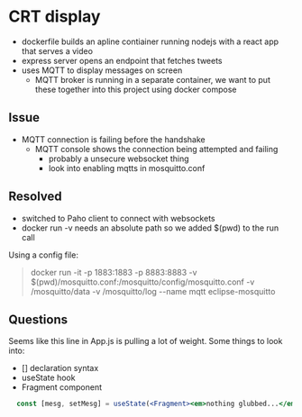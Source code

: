 # CRT display
* dockerfile builds an apline contiainer running nodejs with a react app that serves a video
* express server opens an endpoint that fetches tweets
* uses MQTT to display messages on screen
    * MQTT broker is running in a separate container, we want to put these together into this project using docker compose 

## Issue
* MQTT connection is failing before the handshake
    * MQTT console shows the connection being attempted and failing
        * probably a unsecure websocket thing
        * look into enabling mqtts in mosquitto.conf
## Resolved
* switched to Paho client to connect with websockets
* docker run -v needs an absolute path so we added $(pwd) to the run call

Using a config file:
> docker run -it -p 1883:1883 -p 8883:8883 -v $(pwd)/mosquitto.conf:/mosquitto/config/mosquitto.conf -v /mosquitto/data -v /mosquitto/log --name mqtt eclipse-mosquitto

## Questions

Seems like this line in App.js is pulling a lot of weight. Some things to look into:
* [] declaration syntax
* useState hook
* Fragment component

```jsx
  const [mesg, setMesg] = useState(<Fragment><em>nothing glubbed...</em></Fragment>);
```